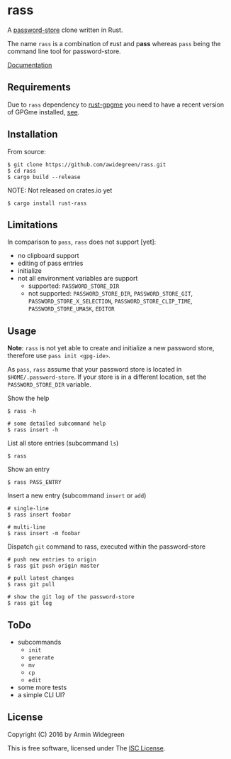# rass 

A [password-store](https://www.passwordstore.org/) clone written in Rust. 

The name `rass` is a combination of **r**ust and p**ass** whereas `pass` being 
the command line tool for password-store.

[Documentation](https://awidegreen.github.io/rass/)

## Requirements

Due to `rass` dependency to [rust-gpgme](https://crates.io/crates/gpgme/) you 
need to have a recent version of GPGme installed, 
[see](https://github.com/johnschug/rust-gpgme). 

## Installation

From source:
```shell
$ git clone https://github.com/awidegreen/rass.git
$ cd rass
$ cargo build --release
```

NOTE: Not released on crates.io yet
```shell
$ cargo install rust-rass
```

## Limitations

In comparison to `pass`, `rass` does not support [yet]: 
* no clipboard support
* editing of pass entries
* initialize
* not all environment variables are support
  * supported: `PASSWORD_STORE_DIR`
  * not supported: `PASSWORD_STORE_DIR`, `PASSWORD_STORE_GIT`,
  `PASSWORD_STORE_X_SELECTION`, `PASSWORD_STORE_CLIP_TIME`, 
  `PASSWORD_STORE_UMASK`, `EDITOR`
 

## Usage

**Note**: `rass` is not yet able to create and initialize a new password store,
therefore use `pass init <gpg-ide>`. 

As `pass`, `rass` assume that your password store is located in 
`$HOME/.password-store`. If your store is in a different location, set the 
`PASSWORD_STORE_DIR` variable. 

Show the help
```shell
$ rass -h

# some detailed subcommand help
$ rass insert -h
```

List all store entries (subcommand `ls`)
```shell
$ rass 
```

Show an entry
```shell
$ rass PASS_ENTRY
```

Insert a new entry (subcommand `insert` or `add`)
```shell
# single-line
$ rass insert foobar

# multi-line 
$ rass insert -m foobar
```

Dispatch `git` command to rass, executed within the password-store
```shell
# push new entries to origin
$ rass git push origin master

# pull latest changes
$ rass git pull

# show the git log of the password-store
$ rass git log
```


## ToDo

* subcommands
  * `init`
  * `generate`
  * `mv`
  * `cp`
  * `edit`
* some more tests
* a simple CLI UI?


## License

Copyright (C) 2016 by Armin Widegreen

This is free software, licensed under The [ISC License](LICENSE).
